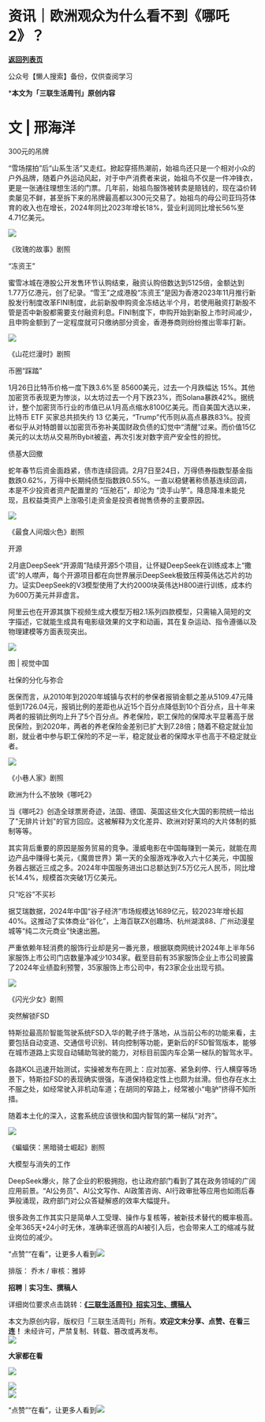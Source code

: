 # 资讯｜欧洲观众为什么看不到《哪吒2》？

[**返回列表页**](/gzh/三联生活周刊)

公众号【懒人搜索】备份，仅供查阅学习

  
***本文为「三联生活周刊」原创内容**  

#  文 | 邢海洋  

300元的吊牌

“雪场摆拍”后“山系生活”又走红。掀起穿搭热潮前，始祖鸟还只是一个相对小众的户外品牌，随着户外运动风起，对于中产消费者来说，始祖鸟不仅是一件冲锋衣，更是一张通往理想生活的门票。几年前，始祖鸟服饰被转卖是赔钱的，现在溢价转卖屡见不鲜，甚至拆下来的吊牌最高都以300元交易了。始祖鸟的母公司亚玛芬体育的收入也在增长，2024年同比2023年增长18%，营业利润同比增长56%至4.71亿美元。

![](https://mmbiz.qpic.cn/mmbiz_png/WPoucdN9TtZVlr6yLox2VZJrCJk57mL70r47hXRj4iaFeiaSTT30GJpjfjcjtuJOOGKoricpbyZnkSZZKrqK8GgtA/640?wx_fmt=png&from;=appmsg)

《玫瑰的故事》剧照  

“冻资王”

蜜雪冰城在港股公开发售环节认购结束，融资认购倍数达到5125倍，金额达到1.77万亿港元，创了纪录。“雪王”之成港股“冻资王”是因为香港2023年11月推行新股发行制度改革FINI制度，此前新股申购资金冻结达半个月，若使用融资打新股不管是否中新股都需要支付融资利息。FINI制度下，申购开始到新股上市时间减少，且申购金额到了一定程度就可只缴纳部分资金，香港券商则纷纷推出零率打新。

![](https://mmbiz.qpic.cn/mmbiz_png/WPoucdN9TtZVlr6yLox2VZJrCJk57mL7yKJ5eqsia6kd0ypLySnic8Rz5TNJRBQ2ia8XUfw27RibQUgBrWzicJ8AOQA/640?wx_fmt=png&from;=appmsg)

《山花烂漫时》剧照  

币圈“踩踏”

1月26日比特币价格一度下跌3.6%至 85600美元，过去一个月跌幅达
15%。其他加密货币表现更为惨淡，以太坊过去一个月下跌23%，而Solana暴跌42%。据统计，整个加密货币行业的市值已从1月高点缩水8100亿美元。而自美国大选以来，比特币
ETF 买家总共损失约 13
亿美元，“Trump”代币则从高点暴跌83%。投资者似乎从对特朗普以加密货币弥补美国财政负债的幻觉中“清醒”过来。而价值15亿美元的以太坊从交易所Bybit被盗，再次引发对数字资产安全性的担忧。  

债基大回撤

蛇年春节后资金面趋紧，债市连续回调。2月7日至24日，万得债券指数型基金指数跌0.62%，万得中长期纯债型指数跌0.55%。一直以稳健著称债基连续回调，本是不少投资者资产配置里的
“压舱石”，却沦为 “烫手山芋”。降息降准未能兑现，且权益类资产上涨吸引走资金是投资者抛售债券的主要原因。

![](https://mmbiz.qpic.cn/mmbiz_jpg/WPoucdN9TtZVlr6yLox2VZJrCJk57mL7YoS1icjkEibPgL88a9lhFJxED5SadmGCNGwbMKEhwATMqPZT44ibL3qyA/640?wx_fmt=jpeg&from;=appmsg)

《最食人间烟火色》剧照  

开源

2月底DeepSeek“开源周”陆续开源5个项目，让怀疑DeepSeek在训练成本上“撒谎”的人噤声，每个开源项目都在向世界展示DeepSeek极致压榨英伟达芯片的功力。证实DeepSeek的V3模型使用了大约2000块英伟达H800进行训练，成本约为600万美元并非虚言。

阿里云也在开源其旗下视频生成大模型万相2.1系列四款模型，只需输入简短的文字描述，它就能生成具有电影级效果的文字和动画，其在复杂运动、指令遵循以及物理建模等方面表现突出。

![](https://mmbiz.qpic.cn/mmbiz_jpg/WPoucdN9TtZVlr6yLox2VZJrCJk57mL71H7jZnhWCr6RUCtB8HZQCNqW1Q5KrTsajJ41AYDq3oWZlV8ebLLgtQ/640?wx_fmt=jpeg&from;=appmsg)

图 | 视觉中国  

社保的分化与弥合

医保而言，从2010年到2020年城镇与农村的参保者报销金额之差从5109.47元降低到1726.04元，报销比例的差距也从近15个百分点降低到10个百分点，且十年来两者的报销比例均上升了5个百分点。养老保险，职工保险的保障水平显著高于居民保险，到2020年，两者的养老保险金差别已扩大到7.28倍；随着不稳定就业加剧，就业者中参与职工保险的不足一半，稳定就业者的保障水平也高于不稳定就业者。

![](https://mmbiz.qpic.cn/mmbiz_png/WPoucdN9TtZVlr6yLox2VZJrCJk57mL7cRmTKoeZT0T0LUxPE7hkgr8SUO5bFWbmfocvbtujQf8SWamKTRU2HA/640?wx_fmt=png&from;=appmsg)

《小巷人家》剧照  

欧洲为什么不放映《哪吒2》

当《哪吒2》创造全球票房奇迹，法国、德国、英国这些文化大国的影院统一给出了"无排片计划"的官方回应。这被解释为文化差异、欧洲对好莱坞的大片体制的抵制等等。

其实背后重要的原因是服务贸易的竞争。漫威电影在中国每赚到一美元，就能在周边产品中赚得七美元，《魔兽世界》第一天的全服游戏净收入六十亿美元，中国服务器占据近三成之多。2024年中国服务进出口总额达到7.5万亿元人民币，同比增长14.4%，规模首次突破1万亿美元。  

只“吃谷”不买衫

据艾瑞数据，2024年中国“谷子经济”市场规模达1689亿元，较2023年增长超40%。这推动了实体商业“谷化”，上海百联ZX创趣场、杭州湖滨88、广州动漫星城等“纯二次元商业”快速出圈。

严重依赖年轻消费的服饰行业却是另一番光景，根据联商网统计2024年上半年56家服饰上市公司门店数量净减少1034家。截至目前有35家服饰企业上市公司披露了2024年业绩盈利预警，35家服饰上市公司中，有23家企业出现亏损。

![](https://mmbiz.qpic.cn/mmbiz_jpg/WPoucdN9TtZVlr6yLox2VZJrCJk57mL711V3E0rYOILORn1neqQFcDnicSZxibxDejkYciabpCY74O5BkBE8pTBLg/640?wx_fmt=jpeg)

《闪光少女》剧照  

突然解锁FSD

特斯拉最高阶智能驾驶系统FSD入华的靴子终于落地，从当前公布的功能来看，主要包括自动变道、交通信号识别、转向控制等功能，更新后的FSD智驾版本，能够在城市道路上实现自动辅助驾驶的能力，对标目前国内车企第一梯队的智驾水平。

各路KOL迅速开始测试，实操被发布在网上：应对加塞、紧急刹停、行人横穿等场景下，特斯拉FSD的表现确实很强，车道保持稳定性上也颇为丝滑。但也存在水土不服之处，如经常驶入非机动车道；在胡同的窄路上，经常被小“电驴”挤得不知所措。

随着本土化的深入，这套系统应该很快和国内智驾的第一梯队“对齐”。

![](https://mmbiz.qpic.cn/mmbiz_jpg/c2Sib3Mp7pOON467pDt24cnJ6XKpPibAMZ5lh2TbpazOzsLnsEGgmXDHEgmMmAIDCrGmfsc5zSpdV10iaKPWRUavg/640?wx_fmt=jpeg&from;=appmsg)

《蝙蝠侠：黑暗骑士崛起》剧照  

大模型与消失的工作

DeepSeek爆火，除了企业的积极拥抱，也让政府部门看到了其在政务领域的广阔应用前景。“AI公务员”、AI公文写作、AI政策咨询、AI行政审批等应用也如雨后春笋般涌现，政府部门对公众答疑解惑的效率大幅提升。

很多政务工作其实只是简单人工受理、操作与复核等，被新技术替代的概率极高。全年365天+24小时无休，准确率还很高的AI被引入后，也会带来人工的缩减与就业岗位的减少。

“点赞”“在看”，让更多人看到![](https://mmbiz.qpic.cn/mmbiz_gif/c2Sib3Mp7pON9hkSZwdTibRHNZSMPyiapUCHJwlyoZVBC3SfmPmF0VKjkm3NiaToQloHFJ6icyicqZnqgXp6pSQJt5gg/640?wx_fmt=gif&from;=appmsg&wxfrom;=5&wx;_lazy=1&tp;=wxpic)  
  
  
  
  
  

排版： 乔木 / 审核：雅婷

  
**招聘｜实习生、撰稿人**  

详细岗位要求点击跳转：**[《三联生活周刊》招实习生、撰稿人](http://mp.weixin.qq.com/s?__biz=MTc5MTU3NTYyMQ==&mid=2651136871&idx=3&sn=f1c0777fe9d31881e5dfca68ebc2937f&chksm=5907324d6e70bb5b3546dfe1c7b31b5fe05664bebbf36356ba9a1a352e0678444cad62875ad4&scene=21#wechat_redirect)**

本文为原创内容，版权归「三联生活周刊」所有。**欢迎文末分享、点赞、在看三连！** 未经许可，严禁复制、转载、篡改或再发布。  
![](https://mmbiz.qpic.cn/sz_mmbiz_png/Gg7Qtoh7Aic9ZTmAdCc80b4nD7xicgPt863QWU7oNswDx19XrjfTtSl8QwatY2EEZGuNd1WRRiapDZjcDhTnNYmBg/640?wx_fmt=png&wxfrom;=5&wx;_lazy=1&wx;_co=1&retryload;=1&tp;=wxpic)

**大家都在看**

  

[![](https://mmbiz.qpic.cn/mmbiz_jpg/c2Sib3Mp7pOOnhpchKV74oJ0lmicXn7ZmEHRzFXDH2mVwDe8KSshoia2PNTpCkelLb3PZHWcibvoUZria4iaFUH7c9aQ/640?wx_fmt=jpeg&from;=appmsg&tp;=wxpic&wxfrom;=13&wx;_lazy=1&wx;_co=1)](https://mp.weixin.qq.com/s?__biz=MTc5MTU3NTYyMQ==&mid=2651499288&idx=1&sn=27e8da1c7ccc8930756d0a1fbb2e17e6&scene=21#wechat_redirect)

  
![](https://mmbiz.qpic.cn/sz_mmbiz_png/Gg7Qtoh7Aic9ZTmAdCc80b4nD7xicgPt86k1kgpU51hWCHjV92ryhVW35PLCvLhxLw9XDhXjgeDyZhHSx5EbRcfg/640?wx_fmt=png&wxfrom;=13&wx;_lazy=1&wx;_co=1&retryload;=2&tp;=wxpic)  
[![](https://mmbiz.qpic.cn/mmbiz_jpg/c2Sib3Mp7pONuwrdetOsWUZLdDE1J39mLibBBe0vPzCKS1topq8p9JgG9O86KDCNS3SZl7Paa1d80gvHIBg9C0cw/640?wx_fmt=jpeg&from;=appmsg&wxfrom;=13&wx;_lazy=1&wx;_co=1&tp;=wxpic)]()  
  
  
  
“点赞”“在看”，让更多人看到![](https://mmbiz.qpic.cn/mmbiz_gif/c2Sib3Mp7pON9hkSZwdTibRHNZSMPyiapUCHJwlyoZVBC3SfmPmF0VKjkm3NiaToQloHFJ6icyicqZnqgXp6pSQJt5gg/640?wx_fmt=gif&from;=appmsg&wxfrom;=13&wx;_lazy=1&tp;=wxpic)


